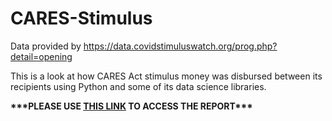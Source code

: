 # CARES-Stimulus

Data provided by https://data.covidstimuluswatch.org/prog.php?detail=opening
<p>This is a look at how CARES Act stimulus money was disbursed between its recipients
using Python and some of its data science libraries.</p>

<p><b>***PLEASE USE <a href='https://nbviewer.jupyter.org/github/ggeorge733/CARES-Stimulus/blob/master/CARES%20Act%20Recipients.ipynb'>THIS LINK</a> TO ACCESS THE REPORT***</b></p>
